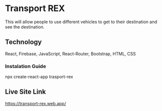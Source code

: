 # Transport REX
This will allow people to use different vehicles to get to their destination and see the destination.

## Technology
React, Firebase, JavaScript, React-Router, Bootstrap, HTML, CSS

### Instalation Guide
npx create-react-app trasport-rex

## Live Site Link
https://transport-rex.web.app/